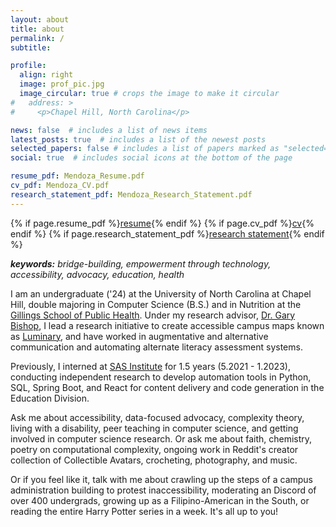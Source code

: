 ```yaml
---
layout: about
title: about
permalink: /
subtitle: 

profile:
  align: right
  image: prof_pic.jpg
  image_circular: true # crops the image to make it circular
#   address: >
#     <p>Chapel Hill, North Carolina</p>

news: false  # includes a list of news items
latest_posts: true  # includes a list of the newest posts
selected_papers: false # includes a list of papers marked as "selected={true}"
social: true  # includes social icons at the bottom of the page

resume_pdf: Mendoza_Resume.pdf
cv_pdf: Mendoza_CV.pdf
research_statement_pdf: Mendoza_Research_Statement.pdf
---
```


{% if page.resume_pdf %}<a href="{{ page.cv_pdf | prepend: 'assets/pdf/' | relative_url}}" target="_blank" rel="noopener noreferrer">resume</a>{% endif %} <i class="fas fa-tag fa-sm"></i> {% if page.cv_pdf %}<a href="{{ page.cv_pdf | prepend: 'assets/pdf/' | relative_url}}" target="_blank" rel="noopener noreferrer">cv</a>{% endif %} <i class="fas fa-tag fa-sm"></i> {% if page.research_statement_pdf %}<a href="{{ page.cv_pdf | prepend: 'assets/pdf/' | relative_url}}" target="_blank" rel="noopener noreferrer">research statement</a>{% endif %}

_**keywords:** bridge-building, empowerment through technology, accessibility, advocacy, education, health_

I am an undergraduate ('24) at the University of North Carolina at Chapel Hill, double majoring in Computer Science (B.S.) and in Nutrition at the [Gillings School of Public Health](https://sph.unc.edu/). Under my research advisor, [Dr. Gary Bishop](https://www.cs.unc.edu/~gb/), I lead a research initiative to create accessible campus maps known as [Luminary](https://www.linkedin.com/company/luminary-maps/), and have worked in augmentative and alternative communication and automating alternate literacy assessment systems.

Previously, I interned at [SAS Institute](https://www.sas.com/) for 1.5 years (5.2021 - 1.2023), conducting independent research to develop automation tools in Python, SQL, Spring Boot, and React for content delivery and code generation in the Education Division. 

Ask me about accessibility, data-focused advocacy, complexity theory, living with a disability, peer teaching in computer science, and getting involved in computer science research. Or ask me about faith, chemistry, poetry on computational complexity, ongoing work in Reddit's creator collection of Collectible Avatars, crocheting, photography, and music.

Or if you feel like it, talk with me about crawling up the steps of a campus administration building to protest inaccessibility, moderating an Discord of over 400 undergrads, growing up as a Filipino-American in the South, or reading the entire Harry Potter series in a week. It's all up to you!